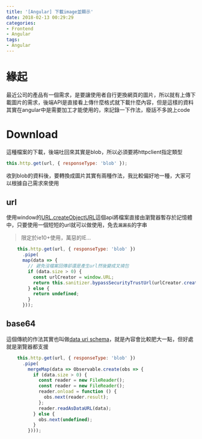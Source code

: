 ```yaml
---
title: '[Angular] 下載image並顯示'
date: 2018-02-13 00:29:29
categories:
- Frontend
- Angular
tags:
- Angular
---
```


# 緣起

最近公司的產品有一個需求，是要讓使用者自行更換網頁的圖片，所以就有上傳下載圖片的需求，後端API是直接看上傳什麼格式就下載什麼內容，但是這樣的資料其實在angular中是需要加工才能使用的，來記錄一下作法，廢話不多說上code

<!--more-->

# Download

這種檔案的下載，後端吐回來其實是blob，所以必須要將httpclient指定類型

```javascript
this.http.get(url, { responseType: 'blob' });
```

收到blob的資料後，要轉換成圖片其實有兩種作法，我比較偏好地一種，大家可以根據自己需求來使用

## url

使用window的[URL.createObjectURL](https://developer.mozilla.org/en-US/docs/Web/API/URL/createObjectURL)這個api將檔案直接由瀏覽器暫存於記憶體中，只要使用一個短短的url就可以做使用，免去`漏漏長`的字串

> 限定於ie10+使用，萬惡的IE...

```javascript
    this.http.get(url, { responseType: 'blob' })
      .pipe(
      map(data => {
        // 避免沒檔案回傳卻還是產生url然後變成叉燒包
        if (data.size > 0) {
          const urlCreator = window.URL;
          return this.sanitizer.bypassSecurityTrustUrl(urlCreator.createObjectURL(data));
        } else {
          return undefined;
        }
      }));
```



## base64

這個傳統的作法其實也叫做[data uri schema](https://en.wikipedia.org/wiki/Data_URI_scheme)，就是內容會比較肥大一點，但好處就是瀏覽器都支援

```javascript
    this.http.get(url, { responseType: 'blob' })
      .pipe(
        mergeMap(data => Observable.create(obs => {
          if (data.size > 0) {
            const reader = new FileReader();
            const reader = new FileReader();
            reader.onload = function () {
              obs.next(reader.result);
            };
            reader.readAsDataURL(data);
          } else {
            obs.next(undefined);
          }
        })));
```

